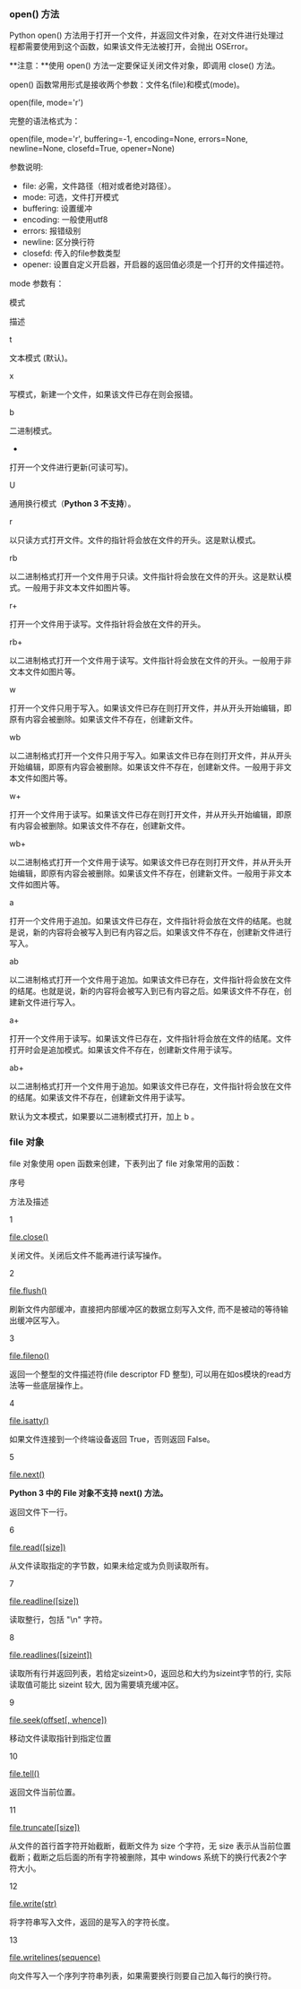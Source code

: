 ### open() 方法

Python open() 方法用于打开一个文件，并返回文件对象，在对文件进行处理过程都需要使用到这个函数，如果该文件无法被打开，会抛出 OSError。

**注意：**使用 open() 方法一定要保证关闭文件对象，即调用 close() 方法。

open() 函数常用形式是接收两个参数：文件名(file)和模式(mode)。

open(file, mode='r')

完整的语法格式为：

open(file, mode='r', buffering=-1, encoding=None, errors=None, newline=None, closefd=True, opener=None)

参数说明:

-   file: 必需，文件路径（相对或者绝对路径）。
-   mode: 可选，文件打开模式
-   buffering: 设置缓冲
-   encoding: 一般使用utf8
-   errors: 报错级别
-   newline: 区分换行符
-   closefd: 传入的file参数类型
-   opener: 设置自定义开启器，开启器的返回值必须是一个打开的文件描述符。

mode 参数有：

模式

描述

t

文本模式 (默认)。

x

写模式，新建一个文件，如果该文件已存在则会报错。

b

二进制模式。

+

打开一个文件进行更新(可读可写)。

U

通用换行模式（**Python 3 不支持**）。

r

以只读方式打开文件。文件的指针将会放在文件的开头。这是默认模式。

rb

以二进制格式打开一个文件用于只读。文件指针将会放在文件的开头。这是默认模式。一般用于非文本文件如图片等。

r+

打开一个文件用于读写。文件指针将会放在文件的开头。

rb+

以二进制格式打开一个文件用于读写。文件指针将会放在文件的开头。一般用于非文本文件如图片等。

w

打开一个文件只用于写入。如果该文件已存在则打开文件，并从开头开始编辑，即原有内容会被删除。如果该文件不存在，创建新文件。

wb

以二进制格式打开一个文件只用于写入。如果该文件已存在则打开文件，并从开头开始编辑，即原有内容会被删除。如果该文件不存在，创建新文件。一般用于非文本文件如图片等。

w+

打开一个文件用于读写。如果该文件已存在则打开文件，并从开头开始编辑，即原有内容会被删除。如果该文件不存在，创建新文件。

wb+

以二进制格式打开一个文件用于读写。如果该文件已存在则打开文件，并从开头开始编辑，即原有内容会被删除。如果该文件不存在，创建新文件。一般用于非文本文件如图片等。

a

打开一个文件用于追加。如果该文件已存在，文件指针将会放在文件的结尾。也就是说，新的内容将会被写入到已有内容之后。如果该文件不存在，创建新文件进行写入。

ab

以二进制格式打开一个文件用于追加。如果该文件已存在，文件指针将会放在文件的结尾。也就是说，新的内容将会被写入到已有内容之后。如果该文件不存在，创建新文件进行写入。

a+

打开一个文件用于读写。如果该文件已存在，文件指针将会放在文件的结尾。文件打开时会是追加模式。如果该文件不存在，创建新文件用于读写。

ab+

以二进制格式打开一个文件用于追加。如果该文件已存在，文件指针将会放在文件的结尾。如果该文件不存在，创建新文件用于读写。

默认为文本模式，如果要以二进制模式打开，加上 b 。

### file 对象

file 对象使用 open 函数来创建，下表列出了 file 对象常用的函数：

序号

方法及描述

1

[file.close()](https://www.runoob.com/python3/python3-file-close.html)

关闭文件。关闭后文件不能再进行读写操作。

2

[file.flush()](https://www.runoob.com/python3/python3-file-flush.html)

刷新文件内部缓冲，直接把内部缓冲区的数据立刻写入文件, 而不是被动的等待输出缓冲区写入。

3

[file.fileno()](https://www.runoob.com/python3/python3-file-fileno.html)

返回一个整型的文件描述符(file descriptor FD 整型), 可以用在如os模块的read方法等一些底层操作上。

4

[file.isatty()](https://www.runoob.com/python3/python3-file-isatty.html)

如果文件连接到一个终端设备返回 True，否则返回 False。

5

[file.next()](https://www.runoob.com/python3/python3-file-next.html)

**Python 3 中的 File 对象不支持 next() 方法。**

返回文件下一行。

6

[file.read([size])](https://www.runoob.com/python3/python3-file-read.html)

从文件读取指定的字节数，如果未给定或为负则读取所有。

7

[file.readline([size])](https://www.runoob.com/python3/python3-file-readline.html)

读取整行，包括 "\n" 字符。

8

[file.readlines([sizeint])](https://www.runoob.com/python3/python3-file-readlines.html)

读取所有行并返回列表，若给定sizeint>0，返回总和大约为sizeint字节的行, 实际读取值可能比 sizeint 较大, 因为需要填充缓冲区。

9

[file.seek(offset[, whence])](https://www.runoob.com/python3/python3-file-seek.html)

移动文件读取指针到指定位置

10

[file.tell()](https://www.runoob.com/python3/python3-file-tell.html)

返回文件当前位置。

11

[file.truncate([size])](https://www.runoob.com/python3/python3-file-truncate.html)

从文件的首行首字符开始截断，截断文件为 size 个字符，无 size 表示从当前位置截断；截断之后后面的所有字符被删除，其中 windows 系统下的换行代表2个字符大小。

12

[file.write(str)](https://www.runoob.com/python3/python3-file-write.html)

将字符串写入文件，返回的是写入的字符长度。

13

[file.writelines(sequence)](https://www.runoob.com/python3/python3-file-writelines.html)

向文件写入一个序列字符串列表，如果需要换行则要自己加入每行的换行符。